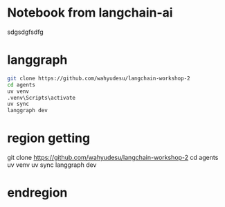 # Notebook from langchain-ai
sdgsdgfsdfg

# langgraph

```bash
git clone https://github.com/wahyudesu/langchain-workshop-2
cd agents
uv venv
.venv\Scripts\activate
uv sync
langgraph dev
```

# region getting

git clone https://github.com/wahyudesu/langchain-workshop-2
cd agents
uv venv
uv sync
langgraph dev

# endregion